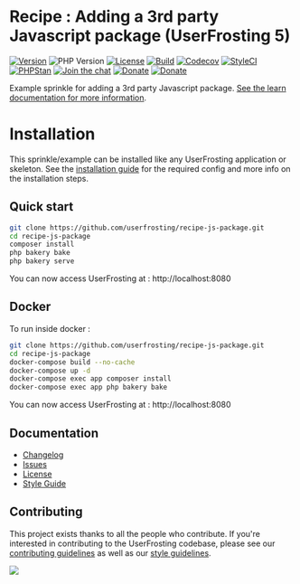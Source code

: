 # Recipe : Adding a 3rd party Javascript package (UserFrosting 5)

[![Version](https://img.shields.io/github/v/release/userfrosting/recipe-js-package?include_prereleases)](https://github.com/userfrosting/recipe-js-package/releases)
![PHP Version](https://img.shields.io/badge/php-%5E8.1-brightgreen)
[![License](https://img.shields.io/badge/license-MIT-brightgreen.svg)](LICENSE.md)
[![Build](https://img.shields.io/github/actions/workflow/status/userfrosting/recipe-js-package/Build.yml?branch=5.0&logo=github)](https://github.com/userfrosting/recipe-js-package/actions)
[![Codecov](https://codecov.io/gh/userfrosting/recipe-js-package/branch/5.0/graph/badge.svg)](https://app.codecov.io/gh/userfrosting/recipe-js-package/branch/5.0)
[![StyleCI](https://github.styleci.io/repos/793848449/shield?branch=5.0&style=flat)](https://github.styleci.io/repos/793848449)
[![PHPStan](https://img.shields.io/github/actions/workflow/status/userfrosting/recipe-js-package/PHPStan.yml?branch=5.0&label=PHPStan)](https://github.com/userfrosting/recipe-js-package/actions/workflows/PHPStan.yml)
[![Join the chat](https://img.shields.io/badge/Chat-UserFrosting-brightgreen?logo=Rocket.Chat)](https://chat.userfrosting.com)
[![Donate](https://img.shields.io/badge/Open_Collective-Donate-blue?logo=Open%20Collective)](https://opencollective.com/userfrosting#backer)
[![Donate](https://img.shields.io/badge/Ko--fi-Donate-blue?logo=ko-fi&logoColor=white)](https://ko-fi.com/lcharette)

Example sprinkle for adding a 3rd party Javascript package. [See the learn documentation for more information](http://learn.userfrosting.com/recipes/external-js).
 
# Installation

This sprinkle/example can be installed like any UserFrosting application or skeleton. See the [installation guide](https://learn.userfrosting.com/installation) for the required config and more info on the installation steps.

## Quick start

```bash
git clone https://github.com/userfrosting/recipe-js-package.git
cd recipe-js-package
composer install
php bakery bake
php bakery serve
```

You can now access UserFrosting at : http://localhost:8080

## Docker 

To run inside docker :
```bash
git clone https://github.com/userfrosting/recipe-js-package.git
cd recipe-js-package
docker-compose build --no-cache
docker-compose up -d
docker-compose exec app composer install
docker-compose exec app php bakery bake
```

You can now access UserFrosting at : http://localhost:8080

## Documentation
- [Changelog](CHANGELOG.md)
- [Issues](https://github.com/userfrosting/UserFrosting/issues)
- [License](LICENSE.md)
- [Style Guide](https://github.com/userfrosting/.github/blob/main/.github/STYLE-GUIDE.md)

## Contributing

This project exists thanks to all the people who contribute. If you're interested in contributing to the UserFrosting codebase, please see our [contributing guidelines](https://github.com/userfrosting/.github/blob/main/.github/CONTRIBUTING.md) as well as our [style guidelines](https://github.com/userfrosting/.github/blob/main/.github/STYLE-GUIDE.md).

[![](https://opencollective.com/userfrosting/contributors.svg?width=890&button=true)](https://github.com/userfrosting/sprinkle-core/graphs/contributors)